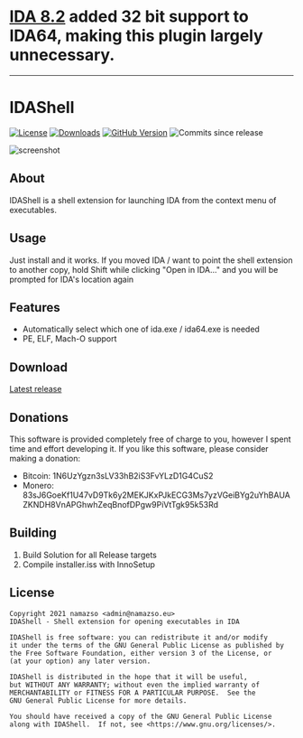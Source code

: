 # [IDA 8.2](https://hex-rays.com/blog/ida-8-2-released/) added 32 bit support to IDA64, making this plugin largely unnecessary.

---

# IDAShell

[![License](https://img.shields.io/github/license/namazso/IDAShell)](LICENSE)  [![Downloads](https://img.shields.io/github/downloads/namazso/IDAShell/total)](https://github.com/namazso/IDAShell/releases/latest) [![GitHub Version](https://img.shields.io/github/v/release/namazso/IDAShell)](https://github.com/namazso/IDAShell/releases/latest) ![Commits since release](https://img.shields.io/github/commits-since/namazso/IDAShell/latest/master)

![screenshot](image.png)

## About

IDAShell is a shell extension for launching IDA from the context menu of executables.

## Usage

Just install and it works. If you moved IDA / want to point the shell extension to another copy, hold Shift while clicking "Open in IDA..." and you will be prompted for IDA's location again

## Features

* Automatically select which one of ida.exe / ida64.exe is needed
* PE, ELF, Mach-O support

## Download

[Latest release](https://github.com/namazso/IDAShell/releases/latest)

## Donations

This software is provided completely free of charge to you, however I spent time and effort developing it. If you like this software, please consider making a donation:

* Bitcoin: 1N6UzYgzn3sLV33hB2iS3FvYLzD1G4CuS2
* Monero: 83sJ6GoeKf1U47vD9Tk6y2MEKJKxPJkECG3Ms7yzVGeiBYg2uYhBAUAZKNDH8VnAPGhwhZeqBnofDPgw9PiVtTgk95k53Rd

## Building

1. Build Solution for all Release targets
2. Compile installer.iss with InnoSetup

## License

	Copyright 2021 namazso <admin@namazso.eu>
	IDAShell - Shell extension for opening executables in IDA
	
	IDAShell is free software: you can redistribute it and/or modify
	it under the terms of the GNU General Public License as published by
	the Free Software Foundation, either version 3 of the License, or
	(at your option) any later version.
	
	IDAShell is distributed in the hope that it will be useful,
	but WITHOUT ANY WARRANTY; without even the implied warranty of
	MERCHANTABILITY or FITNESS FOR A PARTICULAR PURPOSE.  See the
	GNU General Public License for more details.
	
	You should have received a copy of the GNU General Public License
	along with IDAShell.  If not, see <https://www.gnu.org/licenses/>.
